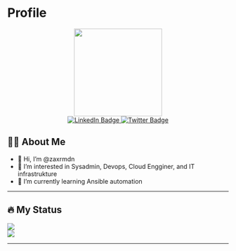 # Profile

<div id="header" align="center">
  <img src="https://i.imgur.com/MvMxQ1a.gif" width="200"/>
</div>


<div id="badges" align="center">
  <a align=center href="https://www.linkedin.com/in/zakaria-ramadan/">
    <img src="https://img.shields.io/badge/LinkedIn-blue?style=for-the-badge&logo=linkedin&logoColor=white" alt="LinkedIn Badge"/>
  </a>
  <a href="https://www.twitter.com/@zaxrmdn">
    <img src="https://img.shields.io/badge/Twitter-blue?style=for-the-badge&logo=twitter&logoColor=white" alt="Twitter Badge"/>
  </a>
</div>

<div>
</div>

## 👨‍🦱 About Me
- 👋 Hi, I’m @zaxrmdn
- 👀 I’m interested in Sysadmin, Devops, Cloud Engginer, and IT infrastrukture
- 🌱 I’m currently learning Ansible automation

---

## 🔥 My Status

<div id="stats">
  <a>
    <img src="https://github-readme-stats.vercel.app/api?username=zaxrmdn&show_icons=true"/>
  </a>
  
</div>
<div id="stats2">
  <a>
    <img src="https://github-readme-stats.vercel.app/api/top-langs/?username=zaxrmdn&layout=donut"/>
  </a>
</div>

---
<!---
ZakRmdn/ZakRmdn is a ✨ special ✨ repository because its `README.md` (this file) appears on your GitHub profile.
You can click the Preview link to take a look at your changes.
--->
